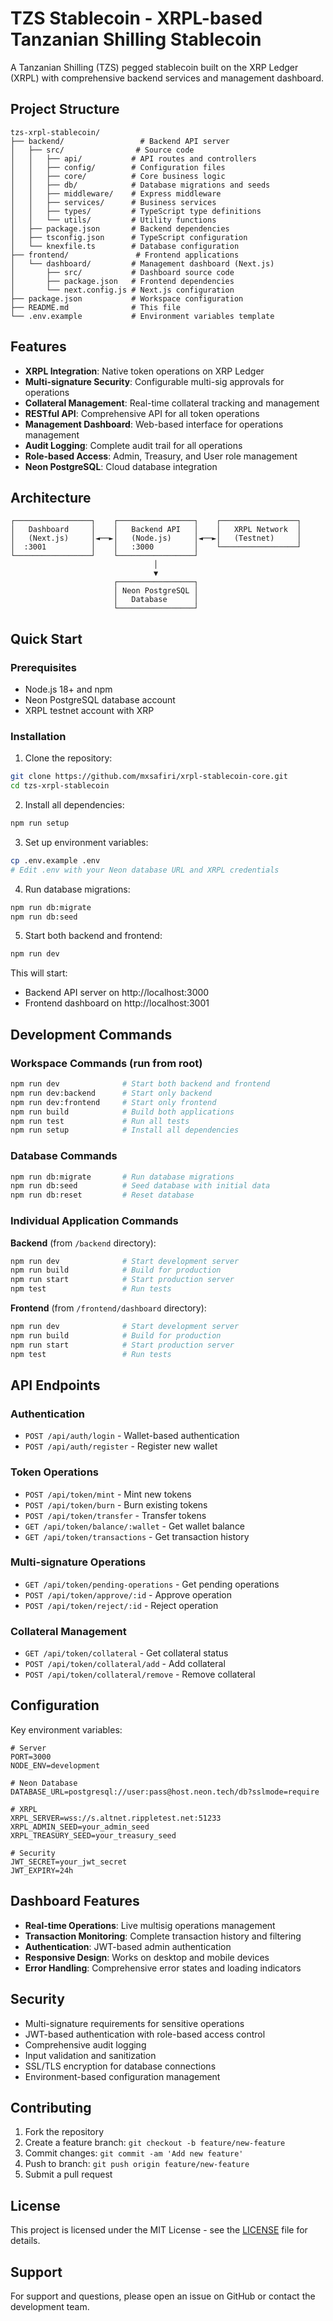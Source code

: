 # TZS Stablecoin - XRPL-based Tanzanian Shilling Stablecoin

A Tanzanian Shilling (TZS) pegged stablecoin built on the XRP Ledger (XRPL) with comprehensive backend services and management dashboard.

## Project Structure

```
tzs-xrpl-stablecoin/
├── backend/                 # Backend API server
│   ├── src/                # Source code
│   │   ├── api/           # API routes and controllers
│   │   ├── config/        # Configuration files
│   │   ├── core/          # Core business logic
│   │   ├── db/            # Database migrations and seeds
│   │   ├── middleware/    # Express middleware
│   │   ├── services/      # Business services
│   │   ├── types/         # TypeScript type definitions
│   │   └── utils/         # Utility functions
│   ├── package.json       # Backend dependencies
│   ├── tsconfig.json      # TypeScript configuration
│   └── knexfile.ts        # Database configuration
├── frontend/               # Frontend applications
│   └── dashboard/         # Management dashboard (Next.js)
│       ├── src/           # Dashboard source code
│       ├── package.json   # Frontend dependencies
│       └── next.config.js # Next.js configuration
├── package.json           # Workspace configuration
├── README.md              # This file
└── .env.example           # Environment variables template
```

## Features

- **XRPL Integration**: Native token operations on XRP Ledger
- **Multi-signature Security**: Configurable multi-sig approvals for operations
- **Collateral Management**: Real-time collateral tracking and management
- **RESTful API**: Comprehensive API for all token operations
- **Management Dashboard**: Web-based interface for operations management
- **Audit Logging**: Complete audit trail for all operations
- **Role-based Access**: Admin, Treasury, and User role management
- **Neon PostgreSQL**: Cloud database integration

## Architecture

```
┌─────────────────┐    ┌─────────────────┐    ┌─────────────────┐
│   Dashboard     │    │   Backend API   │    │   XRPL Network  │
│   (Next.js)     │◄──►│   (Node.js)     │◄──►│   (Testnet)     │
│  :3001          │    │   :3000         │    └─────────────────┘
└─────────────────┘    └─────────────────┘
                                │
                                ▼
                       ┌─────────────────┐
                       │ Neon PostgreSQL │
                       │   Database      │
                       └─────────────────┘
```

## Quick Start

### Prerequisites

- Node.js 18+ and npm
- Neon PostgreSQL database account
- XRPL testnet account with XRP

### Installation

1. Clone the repository:
```bash
git clone https://github.com/mxsafiri/xrpl-stablecoin-core.git
cd tzs-xrpl-stablecoin
```

2. Install all dependencies:
```bash
npm run setup
```

3. Set up environment variables:
```bash
cp .env.example .env
# Edit .env with your Neon database URL and XRPL credentials
```

4. Run database migrations:
```bash
npm run db:migrate
npm run db:seed
```

5. Start both backend and frontend:
```bash
npm run dev
```

This will start:
- Backend API server on http://localhost:3000
- Frontend dashboard on http://localhost:3001

## Development Commands

### Workspace Commands (run from root)
```bash
npm run dev              # Start both backend and frontend
npm run dev:backend      # Start only backend
npm run dev:frontend     # Start only frontend
npm run build            # Build both applications
npm run test             # Run all tests
npm run setup            # Install all dependencies
```

### Database Commands
```bash
npm run db:migrate       # Run database migrations
npm run db:seed          # Seed database with initial data
npm run db:reset         # Reset database
```

### Individual Application Commands

**Backend** (from `/backend` directory):
```bash
npm run dev              # Start development server
npm run build            # Build for production
npm run start            # Start production server
npm test                 # Run tests
```

**Frontend** (from `/frontend/dashboard` directory):
```bash
npm run dev              # Start development server
npm run build            # Build for production
npm run start            # Start production server
npm test                 # Run tests
```

## API Endpoints

### Authentication
- `POST /api/auth/login` - Wallet-based authentication
- `POST /api/auth/register` - Register new wallet

### Token Operations
- `POST /api/token/mint` - Mint new tokens
- `POST /api/token/burn` - Burn existing tokens
- `POST /api/token/transfer` - Transfer tokens
- `GET /api/token/balance/:wallet` - Get wallet balance
- `GET /api/token/transactions` - Get transaction history

### Multi-signature Operations
- `GET /api/token/pending-operations` - Get pending operations
- `POST /api/token/approve/:id` - Approve operation
- `POST /api/token/reject/:id` - Reject operation

### Collateral Management
- `GET /api/token/collateral` - Get collateral status
- `POST /api/token/collateral/add` - Add collateral
- `POST /api/token/collateral/remove` - Remove collateral

## Configuration

Key environment variables:

```env
# Server
PORT=3000
NODE_ENV=development

# Neon Database
DATABASE_URL=postgresql://user:pass@host.neon.tech/db?sslmode=require

# XRPL
XRPL_SERVER=wss://s.altnet.rippletest.net:51233
XRPL_ADMIN_SEED=your_admin_seed
XRPL_TREASURY_SEED=your_treasury_seed

# Security
JWT_SECRET=your_jwt_secret
JWT_EXPIRY=24h
```

## Dashboard Features

- **Real-time Operations**: Live multisig operations management
- **Transaction Monitoring**: Complete transaction history and filtering
- **Authentication**: JWT-based admin authentication
- **Responsive Design**: Works on desktop and mobile devices
- **Error Handling**: Comprehensive error states and loading indicators

## Security

- Multi-signature requirements for sensitive operations
- JWT-based authentication with role-based access control
- Comprehensive audit logging
- Input validation and sanitization
- SSL/TLS encryption for database connections
- Environment-based configuration management

## Contributing

1. Fork the repository
2. Create a feature branch: `git checkout -b feature/new-feature`
3. Commit changes: `git commit -am 'Add new feature'`
4. Push to branch: `git push origin feature/new-feature`
5. Submit a pull request

## License

This project is licensed under the MIT License - see the [LICENSE](LICENSE) file for details.

## Support

For support and questions, please open an issue on GitHub or contact the development team.
